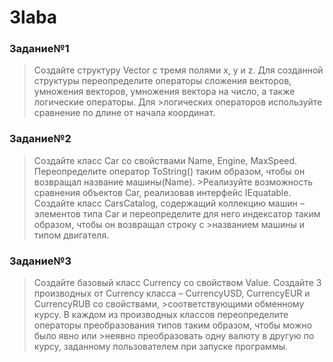 # 3laba
### Задание№1
> Создайте структуру Vector с тремя полями x, y и z. 
> Для созданной структуры переопределите операторы сложения векторов, умножения векторов, умножения вектора на число, а также логические операторы. Для >логических операторов используйте сравнение по длине от начала координат.

### Задание№2
>Создайте класс Car со свойствами Name, Engine, MaxSpeed. Переопределите оператор ToString() таким образом, чтобы он возвращал название машины(Name). >Реализуйте возможность сравнения объектов Car, реализовав интерфейс IEquatable<Car>. 
>Создайте класс CarsCatalog, содержащий коллекцию машин – элементов типа Car и переопределите для него индексатор таким образом, чтобы он возвращал строку с >названием машины и типом двигателя.

### Задание№3
>Создайте базовый класс Currency со свойством Value. Создайте 3 производных от Currency класса – CurrencyUSD, CurrencyEUR и CurrencyRUB со свойствами, >соответствующими обменному курсу. В каждом из производных классов переопределите операторы преобразования типов таким образом, чтобы можно было явно или >неявно преобразовать одну валюту в другую по курсу, заданному пользователем при запуске программы.
